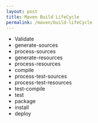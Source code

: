 ```yaml
---
layout: post
title: Maven Build LifeCycle
permalink: /maven/build-lifeCycle
---
```


- Validate
- generate-sources 
- process-sources 
- generate-resources 
- process-resources 
- compile 
- process-test-sources 
- process-test-resources 
- test-compile
- test
- package 
- install 
- deploy

